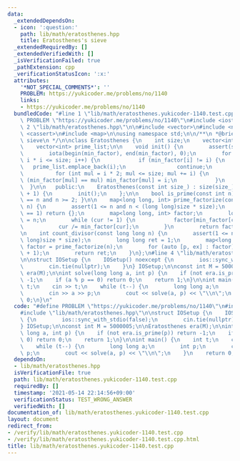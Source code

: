```yaml
---
data:
  _extendedDependsOn:
  - icon: ':question:'
    path: lib/math/eratosthenes.hpp
    title: Eratosthenes's sieve
  _extendedRequiredBy: []
  _extendedVerifiedWith: []
  _isVerificationFailed: true
  _pathExtension: cpp
  _verificationStatusIcon: ':x:'
  attributes:
    '*NOT_SPECIAL_COMMENTS*': ''
    PROBLEM: https://yukicoder.me/problems/no/1140
    links:
    - https://yukicoder.me/problems/no/1140
  bundledCode: "#line 1 \"lib/math/eratosthenes.yukicoder-1140.test.cpp\"\n#define\
    \ PROBLEM \"https://yukicoder.me/problems/no/1140\"\n#include <iostream>\n#line\
    \ 2 \"lib/math/eratosthenes.hpp\"\n\n#include <vector>\n#include <numeric>\n#include\
    \ <cassert>\n#include <map>\n\nusing namespace std;\n\n/**\n *@brief Eratosthenes's\
    \ sieve\n */\n\nclass Eratosthenes {\n    int size;\n    vector<int> min_factor;\n\
    \    vector<int> prime_list;\n\n    void init() {\n        assert(size >= 0);\n\
    \        iota(begin(min_factor), end(min_factor), 0);\n        for (int i = 2;\
    \ i * i <= size; i++) {\n            if (min_factor[i] != i) {\n             \
    \   prime_list.emplace_back(i);\n                continue;\n            }\n  \
    \          for (int mul = i * 2; mul <= size; mul += i) {\n                if\
    \ (min_factor[mul] == mul) min_factor[mul] = i;\n            }\n        }\n  \
    \  }\n\n   public:\n    Eratosthenes(const int size_) : size(size_), min_factor(size_\
    \ + 1) {\n        init();\n    };\n\n    bool is_prime(const int n) { return min_factor[n]\
    \ == n and n >= 2; }\n\n    map<long long, int> prime_factorize(const long long\
    \ n) {\n        assert(1 <= n and n < (long long)size * size);\n        if (n\
    \ == 1) return {};\n        map<long long, int> factor;\n        long long cur\
    \ = n;\n        while (cur != 1) {\n            factor[min_factor[cur]]++;\n \
    \           cur /= min_factor[cur];\n        }\n        return factor;\n    }\n\
    \n    int count_divisor(const long long n) {\n        assert(1 <= n and n < (long\
    \ long)size * size);\n        long long ret = 1;\n        map<long long, int>\
    \ factor = prime_factorize(n);\n        for (auto [p, ex] : factor) ret *= (ex\
    \ + 1);\n        return ret;\n    }\n};\n#line 4 \"lib/math/eratosthenes.yukicoder-1140.test.cpp\"\
    \n\nstruct IOSetup {\n    IOSetup() noexcept {\n        ios::sync_with_stdio(false);\n\
    \        cin.tie(nullptr);\n    }\n} IOSetup;\n\nconst int M = 5000005;\n\nEratosthenes\
    \ era(M);\n\nint solve(long long a, int p) {\n    if (not era.is_prime(p)) return\
    \ -1;\n    if (a % p == 0) return 0;\n    return 1;\n}\n\nint main() {\n    int\
    \ t;\n    cin >> t;\n    while (t--) {\n        long long a;\n        int p;\n\
    \        cin >> a >> p;\n        cout << solve(a, p) << \"\\n\";\n    }\n    return\
    \ 0;\n}\n"
  code: "#define PROBLEM \"https://yukicoder.me/problems/no/1140\"\n#include <iostream>\n\
    #include \"lib/math/eratosthenes.hpp\"\n\nstruct IOSetup {\n    IOSetup() noexcept\
    \ {\n        ios::sync_with_stdio(false);\n        cin.tie(nullptr);\n    }\n\
    } IOSetup;\n\nconst int M = 5000005;\n\nEratosthenes era(M);\n\nint solve(long\
    \ long a, int p) {\n    if (not era.is_prime(p)) return -1;\n    if (a % p ==\
    \ 0) return 0;\n    return 1;\n}\n\nint main() {\n    int t;\n    cin >> t;\n\
    \    while (t--) {\n        long long a;\n        int p;\n        cin >> a >>\
    \ p;\n        cout << solve(a, p) << \"\\n\";\n    }\n    return 0;\n}\n"
  dependsOn:
  - lib/math/eratosthenes.hpp
  isVerificationFile: true
  path: lib/math/eratosthenes.yukicoder-1140.test.cpp
  requiredBy: []
  timestamp: '2021-05-14 22:14:56+09:00'
  verificationStatus: TEST_WRONG_ANSWER
  verifiedWith: []
documentation_of: lib/math/eratosthenes.yukicoder-1140.test.cpp
layout: document
redirect_from:
- /verify/lib/math/eratosthenes.yukicoder-1140.test.cpp
- /verify/lib/math/eratosthenes.yukicoder-1140.test.cpp.html
title: lib/math/eratosthenes.yukicoder-1140.test.cpp
---
```

